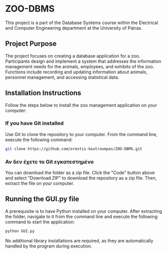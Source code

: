 # ZOO-DBMS

This project is a part of the Database Systems course within the Electrical and Computer Engineering department at the University of Patras.

## Project Purpose

The project focuses on creating a database application for a zoo. Participants design and
implement a system that addresses the information management needs for the animals, employees, and exhibits of
the zoo. Functions include recording and updating information about animals, personnel management, and
accessing statistical data.

## Installation Instructions

Follow the steps below to install the zoo management application on your computer:

### If you have Git installed

Use Git to clone the repository to your computer. From the command line, execute the following command:

```bash
git clone https://github.com/orestis-koutroumpas/ZOO-DBMS.git
```

### Αν δεν έχετε το Git εγκατεστημένο

You can download the folder as a zip file.
Click the "Code" button above and select "Download ZIP" to download the repository as a zip file.
Then, extract the file on your computer.

## Running the GUI.py file

A prerequisite is to have Python installed on your computer.
After extracting the folder, navigate to it from the command line and execute the following command to start the application:

```bash
python GUI.py
```

No additional library installations are required, as they are automatically handled by the program during execution.
